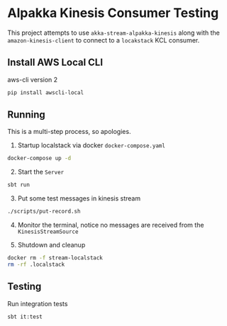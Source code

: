 
# Alpakka Kinesis Consumer Testing
This project attempts to use `akka-stream-alpakka-kinesis` along with 
the `amazon-kinesis-client` to connect to a `locakstack` KCL consumer.

## Install AWS Local CLI
aws-cli version 2
```bash
pip install awscli-local
```

## Running
This is a multi-step process, so apologies.

1. Startup localstack via docker `docker-compose.yaml`
```bash
docker-compose up -d
```
2. Start the `Server`
```bash
sbt run
```

3. Put some test messages in kinesis stream
```bash
./scripts/put-record.sh
```

4. Monitor the terminal, notice no messages are received
from the `KinesisStreamSource`
   
5. Shutdown and cleanup 
```bash
docker rm -f stream-localstack
rm -rf .localstack
```

## Testing

Run integration tests
```bash
sbt it:test
```
